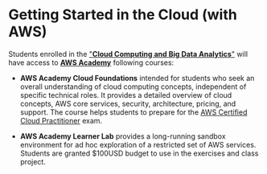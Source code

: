 # Getting Started in the Cloud (with AWS)

Students enrolled in the ["**Cloud Computing and Big Data Analytics**"](https://ccbda-upc.github.io/) will have access to [**AWS Academy**](https://aws.amazon.com/training/awsacademy/) following courses:

- **AWS Academy Cloud Foundations** intended for students who seek an overall understanding of cloud computing concepts, independent of specific technical roles. It provides a detailed overview of cloud concepts, AWS core services, security, architecture, pricing, and support. The course helps students to prepare for the [AWS Certified Cloud Practitioner](https://aws.amazon.com/certification/certified-cloud-practitioner/) exam.

- **AWS Academy Learner Lab** provides a long-running sandbox environment for ad hoc exploration of a restricted set of AWS services. Students are granted $100USD budget to use in the exercises and class project.




